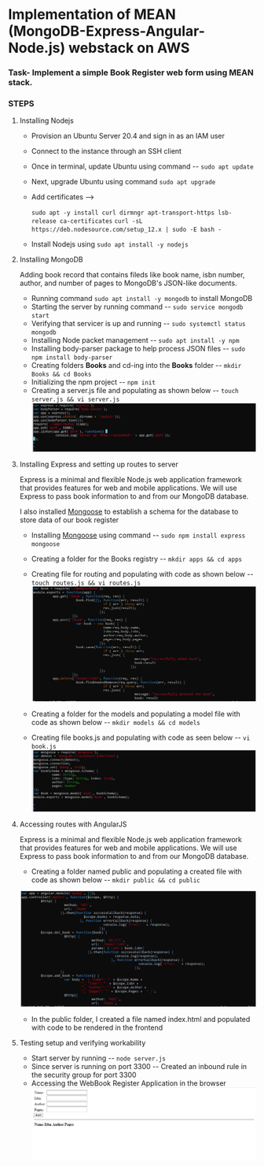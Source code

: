 #  Implementation of MEAN (MongoDB-Express-Angular-Node.js) webstack on AWS

### Task- Implement a simple Book Register web form using MEAN stack.

### STEPS

1. Installing Nodejs

    * Provision an Ubuntu Server 20.4 and sign in as an IAM user
    * Connect to the instance through an SSH client
    * Once in terminal, update Ubuntu using command -- `sudo apt update`
    * Next, upgrade Ubuntu using command `sudo apt upgrade`
    * Add certificates -->

        `sudo apt -y install curl dirmngr apt-transport-https lsb-release ca-certificates`
        `curl -sL https://deb.nodesource.com/setup_12.x | sudo -E bash -`
    * Install Nodejs using `sudo apt install -y nodejs`


2. Installing MongoDB

    Adding book record that contains fileds like book name, isbn number, author, and number of pages to MongoDB's JSON-like documents.

    * Running command `sudo apt install -y mongodb` to install MongoDB
    * Starting the server by running command -- `sudo service mongodb start`
    * Verifying that servicer is up and running -- `sudo systemctl status mongodb`
    * Installing Node packet management -- `sudo apt install -y npm`
    * Installing body-parser package to help process JSON files -- `sudo npm install body-parser`
    * Creating folders **Books** and cd-ing into the **Books** folder -- `mkdir Books && cd Books`
    * Initializing the npm project -- `npm init`
    * Creating a server.js file and populating as shown below -- `touch server.js && vi server.js`
        ![Populating server file](./images/content-of-server.PNG)

3. Installing Express and setting up routes to server

    Express is a minimal and flexible Node.js web application framework that provides features for web and mobile applications. We will use Express to pass book information to and from our MongoDB database.

    I also installed [Mongoose](https://mongoosejs.com/) to establish a schema for the database to store data of our book register

    * Installing [Mongoose](https://mongoosejs.com/) using command -- `sudo npm install express mongoose`
    * Creating a folder for the Books registry -- `mkdir apps && cd apps`
    * Creating file for routing and populating with code as shown below --  `touch routes.js && vi routes.js`
    ![Content of route.js](./images/content-of-route.PNG)

    * Creating a folder for the models and populating a model file with code as shown below --  `mkdir models && cd models`
    * Creating file books.js and populating with code as seen below -- `vi book.js`
    ![Content of book.js](./images/content-of-book.PNG)


4. Accessing routes with AngularJS

    Express is a minimal and flexible Node.js web application framework that provides features for web and mobile applications. We will use Express to pass book information to and from our MongoDB database.

    *  Creating a folder named public and populating a created file with code as shown below --  `mkdir public && cd public`

    ![Content of script.js](./images/content-of-script.PNG)

    * In the public folder, I created a file named index.html and populated with code to be rendered in the frontend


5. Testing setup and verifying workability

    * Start server by running -- `node server.js` 
    * Since server is running on port 3300 -- Created an inbound rule in the security group for port 3300
    * Accessing the WebBook Register Application in the browser
    ![Acessing the web output](./images/output-of-webpage.PNG)
